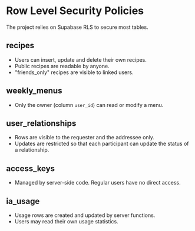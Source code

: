 # Row Level Security Policies

The project relies on Supabase RLS to secure most tables.

## recipes
- Users can insert, update and delete their own recipes.
- Public recipes are readable by anyone.
- "friends_only" recipes are visible to linked users.

## weekly_menus
- Only the owner (column `user_id`) can read or modify a menu.

## user_relationships
- Rows are visible to the requester and the addressee only.
- Updates are restricted so that each participant can update the status of a relationship.

## access_keys
- Managed by server-side code. Regular users have no direct access.

## ia_usage
- Usage rows are created and updated by server functions.
- Users may read their own usage statistics.

